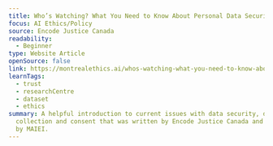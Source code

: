 ```yaml
---
title: Who’s Watching? What You Need to Know About Personal Data Security
focus: AI Ethics/Policy
source: Encode Justice Canada
readability:
  - Beginner
type: Website Article
openSource: false
link: https://montrealethics.ai/whos-watching-what-you-need-to-know-about-personal-data-security/
learnTags:
  - trust
  - researchCentre
  - dataset
  - ethics
summary: A helpful introduction to current issues with data security, data
  collection and consent that was written by Encode Justice Canada and published
  by MAIEI.
---
```

